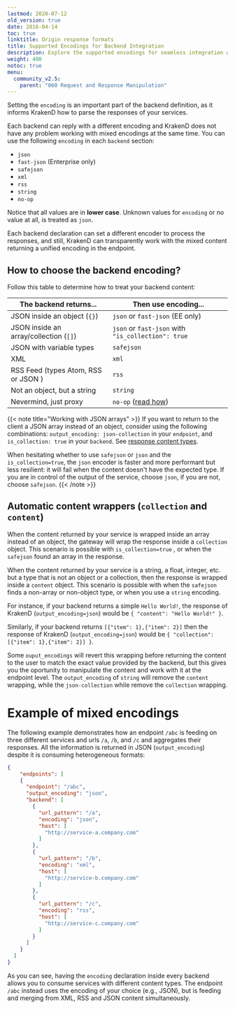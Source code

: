 ```yaml
---
lastmod: 2020-07-12
old_version: true
date: 2016-04-14
toc: true
linktitle: Origin response formats
title: Supported Encodings for Backend Integration
description: Explore the supported encodings for seamless integration with backend systems in KrakenD. Learn how to optimize data exchange and ensure compatibility between KrakenD and your backend services.
weight: 400
notoc: true
menu:
  community_v2.5:
    parent: "060 Request and Response Manipulation"
---
```

Setting the `encoding` is an important part of the backend definition, as it informs KrakenD how to parse the responses of your services.

Each backend can reply with a different encoding and KrakenD does not have any problem working with mixed encodings at the same time. You can use the following `encoding` in each `backend` section:

- `json`
- `fast-json` (Enterprise only)
- `safejson`
- `xml`
- `rss`
- `string`
- `no-op`


Notice that all values are in **lower case**. Unknown values for `encoding` or no value at all, is treated as `json`.

Each backend declaration can set a different encoder to process the responses, and still, KrakenD can transparently work with the mixed content returning a unified encoding in the endpoint.

## How to choose the backend encoding?
Follow this table to determine how to treat your backend content:

| The backend returns...                 | Then use encoding...                |
|----------------------------------------|-------------------------------------|
| JSON inside an object (`{}`)           | `json` or `fast-json` (EE only)     |
| JSON inside an array/collection (`[]`) | `json` or `fast-json` with `"is_collection": true` |
| JSON with variable types               | `safejson`                          |
| XML                                    | `xml`                               |
| RSS Feed (types Atom, RSS or JSON )    | `rss`                               |
| Not an object, but a string            | `string`                            |
| Nevermind, just proxy                  | `no-op` ([read how](/docs/v2.5/endpoints/no-op/)) |

{{< note title="Working with JSON arrays" >}}
If you want to return to the client a JSON array instead of an object, consider using the following combinations: `output_encoding: json-collection` in your `endpoint`, and `is_collection: true` in your `backend`. See [response content types](/docs/v2.5/endpoints/content-types/).

When hesitating whether to use `safejson` or `json` and the `is_collection=true`, the `json` encoder is faster and more performant but less resilient: it will fail when the content doesn't have the expected type. If you are in control of the output of the service, choose `json`, if you are not, choose `safejson`.
{{< /note >}}

## Automatic content wrappers (`collection` and `content`)
When the content returned by your service is wrapped inside an array instead of an object, the gateway will wrap the response inside a `collection` object. This scenario is possible with `is_collection=true` , or when the `safejson` found an array in the response.

When the content returned by your service is a string, a float, integer, etc. but a type that is not an object or a collection, then the response is wrapped inside a `content` object. This scenario is possible with when the `safejson` finds a non-array or non-object type, or when you use a `string` encoding.

For instance, if your backend returns a simple `Hello World!`, the response of KrakenD (`output_encoding=json`) would be `{ "content": "Hello World!" }`.

Similarly, if your backend returns `[{"item": 1},{"item": 2}]` then the response of KrakenD (`output_encoding=json`) would be `{ "collection": [{"item": 1},{"item": 2}] }`.

Some `ouput_encodings` will revert this wrapping before returning the content to the user to match the exact value provided by the backend, but this gives you the oportunity to manipulate the content and work with it at the endpoint level. The `output_encoding` of `string` will remove the `content` wrapping, while the `json-collection` while remove the `collection` wrapping.

# Example of mixed encodings

The following example demonstrates how an endpoint `/abc` is feeding on three different services and urls  `/a`, `/b`, and `/c` and aggregates their responses. All the information is returned in JSON (`output_encoding`) despite it is consuming heterogeneous formats:

```json
{
	"endpoints": [
    {
      "endpoint": "/abc",
      "output_encoding": "json",
      "backend": [
        {
          "url_pattern": "/a",
          "encoding": "json",
          "host": [
            "http://service-a.company.com"
          ]
        },
        {
          "url_pattern": "/b",
          "encoding": "xml",
          "host": [
            "http://service-b.company.com"
          ]
        },
        {
          "url_pattern": "/c",
          "encoding": "rss",
          "host": [
            "http://service-c.company.com"
          ]
        }
      ]
    }
  ]
}
```

As you can see, having the `encoding` declaration inside every backend allows you to consume services with different content types. The endpoint `/abc` instead uses the encoding of your choice (e.g., JSON), but is feeding and merging from XML, RSS and JSON content simultaneously.
